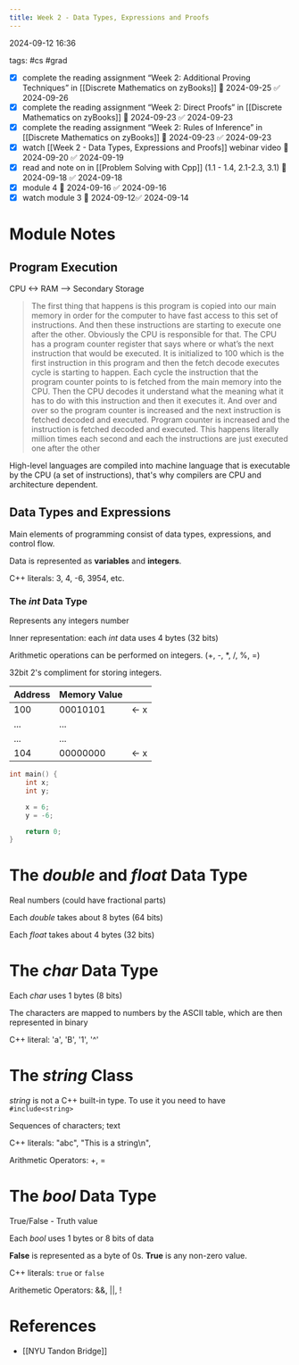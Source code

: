 ```yaml
---
title: Week 2 - Data Types, Expressions and Proofs
---
```

2024-09-12 16:36

tags: #cs #grad

- [x] complete the reading assignment “Week 2: Additional Proving Techniques” in [[Discrete Mathematics on zyBooks]] 📅 2024-09-25 ✅ 2024-09-26
- [x] complete the reading assignment “Week 2: Direct Proofs” in [[Discrete Mathematics on zyBooks]] 📅 2024-09-23 ✅ 2024-09-23
- [x] complete the reading assignment “Week 2: Rules of Inference” in [[Discrete Mathematics on zyBooks]] 📅 2024-09-23 ✅ 2024-09-23
- [x] watch [[Week 2 - Data Types, Expressions and Proofs]] webinar video 📅 2024-09-20 ✅ 2024-09-19
- [x] read and note on in [[Problem Solving with Cpp]] (1.1 - 1.4, 2.1-2.3, 3.1) 📅 2024-09-18 ✅ 2024-09-18
- [x] module 4 📅 2024-09-16 ✅ 2024-09-16
- [x] watch module 3 📅 2024-09-12✅ 2024-09-14
# Module Notes
## Program Execution
CPU <-> RAM –> Secondary Storage

> The first thing that happens is this program is copied into our main memory in order for the computer to have fast access to this set of instructions. And then these instructions are starting to execute one after the other. Obviously the CPU is responsible for that. The CPU has a program counter register that says where or what’s the next instruction that would be executed. It is initialized to 100 which is the first instruction in this program and then the fetch decode executes cycle is starting to happen. Each cycle the instruction that the program counter points to is fetched from the main memory into the CPU. Then the CPU decodes it understand what the meaning what it has to do with this instruction and then it executes it. And over and over so the program counter is increased and the next instruction is fetched decoded and executed. Program counter is increased and the instruction is fetched decoded and executed. This happens literally million times each second and each the instructions are just executed one after the other

High-level languages are compiled into machine language that is executable by the CPU (a set of instructions), that's why compilers are CPU and architecture dependent.
## Data Types and Expressions
Main elements of programming consist of data types, expressions, and control flow.

Data is represented as **variables** and **integers**.

C++ literals: 3, 4, -6, 3954, etc.
### The $int$ Data Type 
Represents any integers number

Inner representation: each $int$ data uses 4 bytes (32 bits)

Arithmetic operations can be performed on integers. (+, -, \*, /, %, =)

32bit 2's compliment for storing integers.

| Address | Memory Value |      |
| ------- | ------------ | ---- |
| 100     | 00010101     | <- x |
| $...$   | $...$        |      |
| $...$   | $...$        |      |
| 104     | 00000000     | <- x |
```c++
int main() {
	int x;
	int y;

	x = 6;
	y = -6;

	return 0;
}
```

# The $double$ and $float$ Data Type
Real numbers (could have fractional parts)

Each $double$ takes about 8 bytes (64 bits)

Each $float$ takes about 4 bytes (32 bits)
# The $char$ Data Type
Each $char$ uses 1 bytes (8 bits)

The characters are mapped to numbers by the ASCII table, which are then represented in binary

C++ literal: 'a', 'B', '1', '^'
# The $string$ Class
$string$ is not a C++ built-in type. To use it you need to have ```#include<string>```

Sequences of characters; text

C++ literals: "abc", "This is a string\n",

Arithmetic Operators: +, =
# The $bool$ Data Type
True/False - Truth value

Each $bool$ uses 1 bytes or 8 bits of data

**False** is represented as a byte of 0s. **True** is any non-zero value.

C++ literals: ```true``` or ```false```

Arithemetic Operators: &&, ||, !
# References
- [[NYU Tandon Bridge]]
